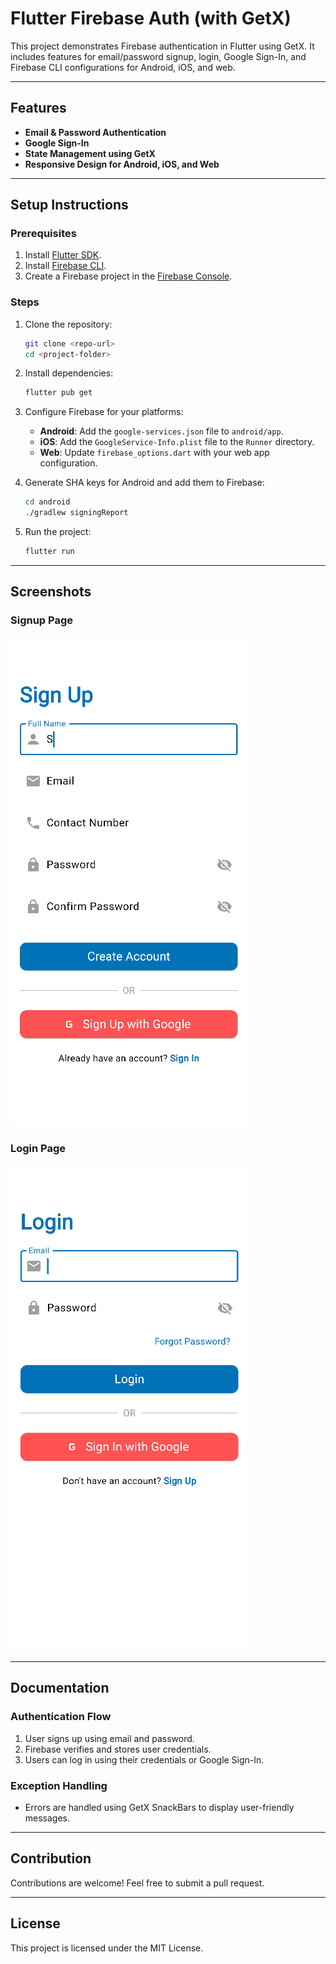 # Flutter Firebase Auth (with GetX)

This project demonstrates Firebase authentication in Flutter using GetX. It includes features for email/password signup, login, Google Sign-In, and Firebase CLI configurations for Android, iOS, and web.

---

## Features

- **Email & Password Authentication**
- **Google Sign-In**
- **State Management using GetX**
- **Responsive Design for Android, iOS, and Web**

---

## Setup Instructions

### Prerequisites

1. Install [Flutter SDK](https://docs.flutter.dev/get-started/install).
2. Install [Firebase CLI](https://firebase.google.com/docs/cli).
3. Create a Firebase project in the [Firebase Console](https://console.firebase.google.com/).

### Steps

1. Clone the repository:
   ```bash
   git clone <repo-url>
   cd <project-folder>
   ```

2. Install dependencies:
   ```bash
   flutter pub get
   ```

3. Configure Firebase for your platforms:

   - **Android**: Add the `google-services.json` file to `android/app`.
   - **iOS**: Add the `GoogleService-Info.plist` file to the `Runner` directory.
   - **Web**: Update `firebase_options.dart` with your web app configuration.

4. Generate SHA keys for Android and add them to Firebase:
   ```bash
   cd android
   ./gradlew signingReport
   ```

5. Run the project:
   ```bash
   flutter run
   ```

---



## Screenshots

### Signup Page
![Signup Page](assets/images/signup.png)

### Login Page
![Login Page](assets/images/login.png)

---

## Documentation

### Authentication Flow
1. User signs up using email and password.
2. Firebase verifies and stores user credentials.
3. Users can log in using their credentials or Google Sign-In.

### Exception Handling
- Errors are handled using GetX SnackBars to display user-friendly messages.

---

## Contribution

Contributions are welcome! Feel free to submit a pull request.

---

## License

This project is licensed under the MIT License.
